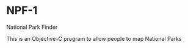 NPF-1
=====

National Park Finder

This is an Objective-C program to allow people to map National Parks
